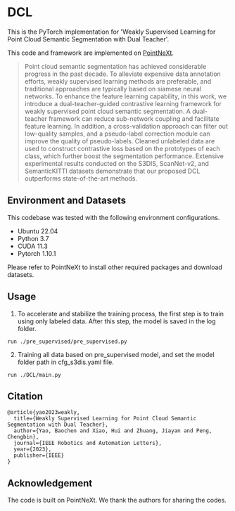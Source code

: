 # DCL
This is the PyTorch implementation for 'Weakly Supervised Learning for Point Cloud Semantic Segmentation with Dual Teacher'.

This code and framework are  implemented on [PointNeXt](https://github.com/guochengqian/PointNeXt).

>Point cloud semantic segmentation has achieved
considerable progress in the past decade. To alleviate expensive
data annotation efforts, weakly supervised learning methods
are preferable, and traditional approaches are typically based
on siamese neural networks. To enhance the feature learning
capability, in this work, we introduce a dual-teacher-guided
contrastive learning framework for weakly supervised point
cloud semantic segmentation. A dual-teacher framework can
reduce sub-network coupling and facilitate feature learning. In
addition, a cross-validation approach can filter out low-quality
samples, and a pseudo-label correction module can improve the
quality of pseudo-labels. Cleaned unlabeled data are used to
construct contrastive loss based on the prototypes of each class,
which further boost the segmentation performance. Extensive
experimental results conducted on the S3DIS, ScanNet-v2, and
SemanticKITTI datasets demonstrate that our proposed DCL
outperforms state-of-the-art methods.

## Environment and Datasets
This codebase was tested with the following environment configurations.

* Ubuntu 22.04
* Python 3.7
* CUDA 11.3
* Pytorch 1.10.1

Please refer to PointNeXt to install other required packages and download datasets.

## Usage

1. To accelerate and stabilize the training process, the first step is to train using only labeled data. After this step, the model is saved in the log folder. 

````
run ./pre_supervised/pre_supervised.py
````

2. Training all data based on pre_supervised model, and set the model folder path in cfg_s3dis.yaml file.
````
run ./DCL/main.py
````

## Citation
````
@article{yao2023weakly,
  title={Weakly Supervised Learning for Point Cloud Semantic Segmentation with Dual Teacher},
  author={Yao, Baochen and Xiao, Hui and Zhuang, Jiayan and Peng, Chengbin},
  journal={IEEE Robotics and Automation Letters},
  year={2023},
  publisher={IEEE}
}
````


## Acknowledgement
The code is built on PointNeXt. We thank the authors for sharing the codes.

